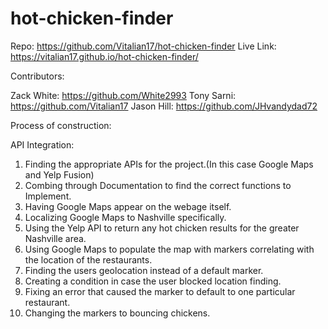 # hot-chicken-finder

Repo: https://github.com/Vitalian17/hot-chicken-finder
Live Link: https://vitalian17.github.io/hot-chicken-finder/

Contributors: 

Zack White: https://github.com/White2993
Tony Sarni: https://github.com/Vitalian17
Jason Hill: https://github.com/JHvandydad72

Process of construction:

API Integration:
1. Finding the appropriate APIs for the project.(In this case Google Maps and Yelp Fusion)
2. Combing through Documentation to find the correct functions to Implement.
3. Having Google Maps appear on the webage itself.
4. Localizing Google Maps to Nashville specifically.
5. Using the Yelp API to return any hot chicken results for the greater Nashville area.
6. Using Google Maps to populate the map with markers correlating with the location of the restaurants.
7. Finding the users geolocation instead of a default marker.
8. Creating a condition in case the user blocked location finding.
9. Fixing an error that caused the marker to default to one particular restaurant.
10. Changing the markers to bouncing chickens.
